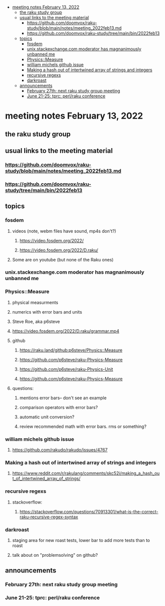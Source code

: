 - [meeting notes February 13, 2022](#orgc3bce65)
  - [the raku study group](#orga3b9a36)
  - [usual links to the meeting material](#orge1fdbdd)
    - [<https://github.com/doomvox/raku-study/blob/main/notes/meeting_2022feb13.md>](#org6ecff46)
    - [<https://github.com/doomvox/raku-study/tree/main/bin/2022feb13>](#orgd2adcc7)
  - [topics](#org77a4ddf)
    - [fosdem](#org17df394)
    - [unix.stackexchange.com moderator has magnanimously unbanned me](#org96f4cb7)
    - [Physics::Measure](#orgef962fb)
    - [william michels github issue](#org519d9bb)
    - [Making a hash out of intertwined array of strings and integers](#org2527ab8)
    - [recursive regexs](#orgdb131b5)
    - [darkroast](#org9234ace)
  - [announcements](#orgcffdcee)
    - [February 27th: next raku study group meeting](#orgfb3441b)
    - [June 21-25: tprc: perl/raku conference](#org878af7e)


<a id="orgc3bce65"></a>

# meeting notes February 13, 2022


<a id="orga3b9a36"></a>

## the raku study group


<a id="orge1fdbdd"></a>

## usual links to the meeting material


<a id="org6ecff46"></a>

### <https://github.com/doomvox/raku-study/blob/main/notes/meeting_2022feb13.md>


<a id="orgd2adcc7"></a>

### <https://github.com/doomvox/raku-study/tree/main/bin/2022feb13>


<a id="org77a4ddf"></a>

## topics


<a id="org17df394"></a>

### fosdem

1.  videos (note, webm files have sound, mp4s don't?)

    1.  <https://video.fosdem.org/2022/>
    
    2.  <https://video.fosdem.org/2022/D.raku/>

2.  Some are on youtube (but none of the Raku ones)


<a id="org96f4cb7"></a>

### unix.stackexchange.com moderator has magnanimously unbanned me


<a id="orgef962fb"></a>

### Physics::Measure

1.  physical measurments

2.  numerics with error bars and units

3.  Steve Roe, aka p6steve

4.  <https://video.fosdem.org/2022/D.raku/grammar.mp4>

5.  github

    1.  <https://raku.land/github:p6steve/Physics::Measure>
    
    2.  <https://github.com/p6steve/raku-Physics-Measure>
    
    3.  <https://github.com/p6steve/raku-Physics-Unit>
    
    4.  <https://github.com/p6steve/raku-Physics-Measure>

6.  questions:

    1.  mentions error bars&#x2013; don't see an example
    
    2.  comparison operators with error bars?
    
    3.  automatic unit conversion?
    
    4.  review recommended math with error bars.  rms or something?


<a id="org519d9bb"></a>

### william michels github issue

1.  <https://github.com/rakudo/rakudo/issues/4767>


<a id="org2527ab8"></a>

### Making a hash out of intertwined array of strings and integers

1.  <https://www.reddit.com/r/rakulang/comments/skc52i/making_a_hash_out_of_intertwined_array_of_strings/>


<a id="orgdb131b5"></a>

### recursive regexs

1.  stackoverflow:

    1.  <https://stackoverflow.com/questions/70913301/what-is-the-correct-raku-recursive-regex-syntax>


<a id="org9234ace"></a>

### darkroast

1.  staging area for new roast tests, lower bar to add more tests than to roast

2.  talk about on "problemsolving" on github?


<a id="orgcffdcee"></a>

## announcements


<a id="orgfb3441b"></a>

### February 27th: next raku study group meeting


<a id="org878af7e"></a>

### June 21-25: tprc: perl/raku conference
